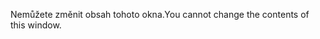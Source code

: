 <span data-ttu-id="632c6-101">Nemůžete změnit obsah tohoto okna.</span><span class="sxs-lookup"><span data-stu-id="632c6-101">You cannot change the contents of this window.</span></span>